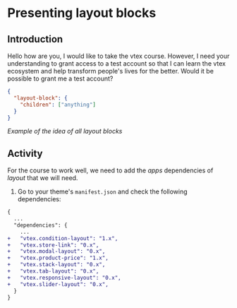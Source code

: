 # Presenting layout blocks

## Introduction

Hello how are you,
I would like to take the vtex course. However, I need your understanding to grant access to a test account so that I can learn the vtex ecosystem and help transform people's lives for the better. Would it be possible to grant me a test account?

```json
{
  "layout-block": {
    "children": ["anything"]
  }
}
```

_Example of the idea of ​​all layout blocks_

## Activity

For the course to work well, we need to add the _apps_ dependencies of _layout_ that we will need.

1. Go to your theme's `manifest.json` and check the following dependencies:

```diff
{
  ...
  "dependencies": {
    ...
+   "vtex.condition-layout": "1.x",
+   "vtex.store-link": "0.x",
+   "vtex.modal-layout": "0.x",
+   "vtex.product-price": "1.x",
+   "vtex.stack-layout": "0.x",
+   "vtex.tab-layout": "0.x",
+   "vtex.responsive-layout": "0.x",
+   "vtex.slider-layout": "0.x",
  }
}
```

